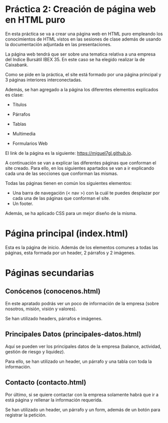 # Práctica 2: Creación de página web en HTML puro

En esta práctica se va a crear una página web en HTML puro empleando los conocimientos de HTML vistos en las sesiones de clase además de usando la documentación adjuntada en las presentaciones.

La página web tendrá que ser sobre una tematica relativa a una empresa del Indice Bursátil IBEX 35. En este caso se ha elegido realizar la de Caixabank.

Como se pide en la práctica, el site está formado por una página principal y 3 páginas interiores interconectadas.

Además, se han agregado a la página los diferentes elementos explicados es clase:

- Títulos

- Párrafos

- Tablas

- Multimedia

- Formularios Web

El link de la página es la siguiente: https://miguel7gl.github.io.  

A continuación se van a explicar las diferentes páginas que conforman el site creado. Para ello, en los siguientes apartados se van a ir explicando cada una de las secciones que conforman las mismas.

Todas las páginas tienen en común los siguientes elementos:

- Una barra de navegación (< nav >) con la cuál te puedes desplazar por cada una de las páginas que conforman el site.
- Un footer.

Además, se ha aplicado CSS para un mejor diseño de la misma.

# Página principal (index.html)

Esta es la página de inicio. Además de los elementos comunes a todas las páginas, esta formada por un header, 2 párrafos y 2 imágenes.

# Páginas secundarias

## Conócenos (conocenos.html)

En este apratado podrás ver un poco de información de la empresa (sobre nosotros, misión, visión y valores).

Se han utilizado headers, párrafos e imágenes.

## Principales Datos (principales-datos.html)

Aquí se pueden ver los principales datos de la empresa (balance, actividad, gestión de riesgo y liquidez).

Para ello, se han utilizado un header, un párrafo y una tabla con toda la información.

## Contacto (contacto.html)

Por último, si se quiere contactar con la empresa solamente habrá que ir a está página y rellenar la información requerida.

Se han utilizado un header, un párrafo y un form, además de un botón para registrar la petición.

